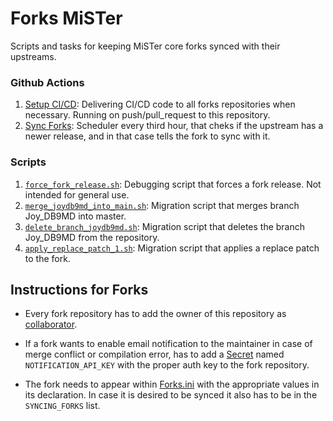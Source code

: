 # Forks MiSTer
Scripts and tasks for keeping MiSTer core forks synced with their upstreams.

### Github Actions

1. [Setup CI/CD](.github/workflows/setup_cicd.yml): Delivering CI/CD code to all forks repositories when necessary. Running on push/pull_request to this repository.
2. [Sync Forks](.github/workflows/sync_forks.yml): Scheduler every third hour, that cheks if the upstream has a newer release, and in that case tells the fork to sync with it.

### Scripts

1. [`force_fork_release.sh`](force_fork_release.sh): Debugging script that forces a fork release. Not intended for general use.
2. [`merge_joydb9md_into_main.sh`](merge_joydb9md_into_main.sh): Migration script that merges branch Joy_DB9MD into master.
3. [`delete_branch_joydb9md.sh`](delete_branch_joydb9md.sh): Migration script that deletes the branch Joy_DB9MD from the repository.
4. [`apply_replace_patch_1.sh`](apply_replace_patch_1.sh): Migration script that applies a replace patch to the fork.

## Instructions for Forks

- Every fork repository has to add the owner of this repository as [collaborator](https://help.github.com/en/github/setting-up-and-managing-your-github-user-account/inviting-collaborators-to-a-personal-repository).

- If a fork wants to enable email notification to the maintainer in case of merge conflict or compilation error, has to add a [Secret](https://help.github.com/en/actions/configuring-and-managing-workflows/creating-and-storing-encrypted-secrets) named `NOTIFICATION_API_KEY` with the proper auth key to the fork repository.

- The fork needs to appear within [Forks.ini](Forks.ini) with the appropriate values in its declaration. In case it is desired to be synced it also has to be in the `SYNCING_FORKS` list.
